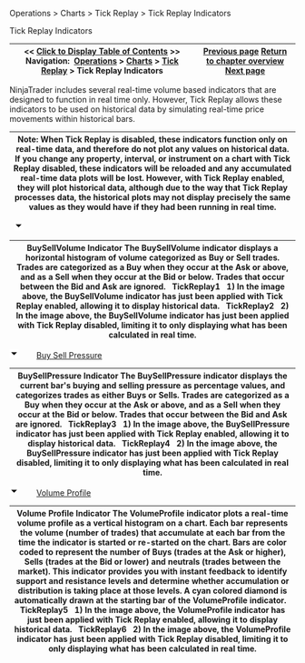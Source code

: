 ﻿
Operations \> Charts \> Tick Replay \> Tick Replay Indicators

Tick Replay Indicators

| \<\< [Click to Display Table of Contents](power_volume_indicators.md) \>\> **Navigation:**     [Operations](operations.md) \> [Charts](charts.md) \> [Tick Replay](tick_replay.md) \> Tick Replay Indicators | [Previous page](tick_replay.md) [Return to chapter overview](tick_replay.md) [Next page](cot.md) |
| --- | --- |
NinjaTrader includes several real\-time volume based indicators that are designed to function in real time only. However, Tick Replay allows these indicators to be used on historical data by simulating real\-time price movements within historical bars.
 

| Note: When Tick Replay is disabled, these indicators function only on real\-time data, and therefore do not plot any values on historical data. If you change any property, interval, or instrument on a chart with Tick Replay disabled, these indicators will be reloaded and any accumulated real\-time data plots will be lost. However, with Tick Replay enabled, they will plot historical data, although due to the way that Tick Replay processes data, the historical plots may not display precisely the same values as they would have if they had been running in real time. |
| --- |
 
![tog_minus](tog_minus.gif)

| BuySellVolume Indicator The BuySellVolume indicator displays a horizontal histogram of volume categorized as Buy or Sell trades. Trades are categorized as a Buy when they occur at the Ask or above, and as a Sell when they occur at the Bid or below. Trades that occur between the Bid and Ask are ignored.    TickReplay1   1\) In the image above, the BuySellVolume indicator has just been applied with Tick Replay enabled, allowing it to display historical data.   TickReplay2   2\) In the image above, the BuySellVolume indicator has just been applied with Tick Replay disabled, limiting it to only displaying what has been calculated in real time. |
| --- |
![tog_minus](tog_minus.gif)        [Buy Sell Pressure](javascript:HMToggle('toggle','BuySellPressure','BuySellPressure_ICON'))

| BuySellPressure Indicator The BuySellPressure indicator displays the current bar's buying and selling pressure as percentage values, and categorizes trades as either Buys or Sells. Trades are categorized as a Buy when they occur at the Ask or above, and as a Sell when they occur at the Bid or below. Trades that occur between the Bid and Ask are ignored.    TickReplay3   1\) In the image above, the BuySellPressure indicator has just been applied with Tick Replay enabled, allowing it to display historical data.   TickReplay4   2\) In the image above, the BuySellPressure indicator has just been applied with Tick Replay disabled, limiting it to only displaying what has been calculated in real time. |
| --- |
![tog_minus](tog_minus.gif)        [Volume Profile](javascript:HMToggle('toggle','VolumeProfile','VolumeProfile_ICON'))

| Volume Profile Indicator The VolumeProfile indicator plots a real\-time volume profile as a vertical histogram on a chart. Each bar represents the volume (number of trades) that accumulate at each bar from the time the indicator is started or re\-started on the chart. Bars are color coded to represent the number of Buys (trades at the Ask or higher), Sells (trades at the Bid or lower) and neutrals (trades between the market). This indicator provides you with instant feedback to identify support and resistance levels and determine whether accumulation or distribution is taking place at those levels. A cyan colored diamond is automatically drawn at the starting bar of the VolumeProfile indicator.   TickReplay5   1\) In the image above, the VolumeProfile indicator has just been applied with Tick Replay enabled, allowing it to display historical data.   TickReplay6   2\) In the image above, the VolumeProfile indicator has just been applied with Tick Replay disabled, limiting it to only displaying what has been calculated in real time. |
| --- |

